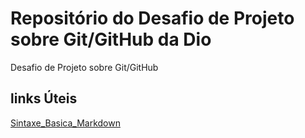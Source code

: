# Repositório do Desafio de Projeto sobre Git/GitHub da Dio
Desafio de Projeto sobre Git/GitHub


## links Úteis
[Sintaxe_Basica_Markdown](https://www.markdownguide.org/basic-syntax/)

